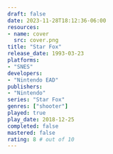 ```yaml
---
draft: false
date: 2023-11-28T18:12:36-06:00
resources:
- name: cover
  src: cover.png
title: "Star Fox"
release_date: 1993-03-23
platforms:
- "SNES"
developers: 
- "Nintendo EAD"
publishers:
- "Nintendo"
series: "Star Fox"
genres: ["shooter"]
played: true
play_date: 2018-12-25
completed: false
mastered: false
rating: 8 # out of 10
---
```


